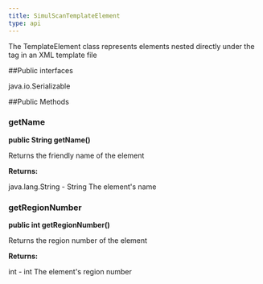 ```yaml
---
title: SimulScanTemplateElement
type: api
---
```



The TemplateElement class represents elements nested directly under the tag in 
 an XML template file

##Public interfaces

java.io.Serializable

##Public Methods

### getName

**public String getName()**

Returns the friendly name of the element

**Returns:**

java.lang.String - String 
 			The element's name

### getRegionNumber

**public int getRegionNumber()**

Returns the region number of the element

**Returns:**

int - int
 			The element's region number

